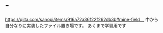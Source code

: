 # -
https://qiita.com/sanopi/items/916a72a36f22f262db3b#mine-field　
中から自分なりに実装したファイル置き場です。
あくまで学習用です
